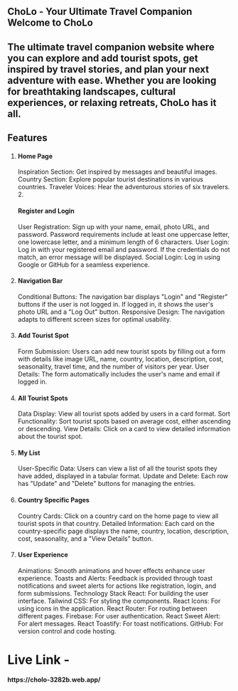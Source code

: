 <h2>ChoLo - Your Ultimate Travel Companion
Welcome to ChoLo </h2>
<h2>The ultimate travel companion website where you can explore and add tourist spots, get inspired by travel stories, and plan your next adventure with ease. Whether you are looking for breathtaking landscapes, cultural experiences, or relaxing retreats, ChoLo has it all.</h2>

<h2>Features</h2>

1. <h4>Home Page</h4>
      Inspiration Section: Get inspired by messages and beautiful images.
      Country Section: Explore popular tourist destinations in various countries.
      Traveler Voices: Hear the adventurous stories of six travelers.
   2.<h4>Register and Login</h4>
      User Registration: Sign up with your name, email, photo URL, and password. Password requirements include at least one uppercase letter, one lowercase letter, and a minimum length of 6 characters.
      User Login: Log in with your registered email and password. If the credentials do not match, an error message will be displayed.
      Social Login: Log in using Google or GitHub for a seamless experience.
2. <h4>Navigation Bar</h4>
   Conditional Buttons: The navigation bar displays "Login" and "Register" buttons if the user is not logged in. If logged in, it shows the user's photo URL and a "Log Out" button.
   Responsive Design: The navigation adapts to different screen sizes for optimal usability.
3. <h4>Add Tourist Spot</h4>
   Form Submission: Users can add new tourist spots by filling out a form with details like image URL, name, country, location, description, cost, seasonality, travel time, and the number of visitors per year.
   User Details: The form automatically includes the user's name and email if logged in.
4. <h4>All Tourist Spots</h4>
   Data Display: View all tourist spots added by users in a card format.
   Sort Functionality: Sort tourist spots based on average cost, either ascending or descending.
   View Details: Click on a card to view detailed information about the tourist spot.
5. <h4>My List</h4>
   User-Specific Data: Users can view a list of all the tourist spots they have added, displayed in a tabular format.
   Update and Delete: Each row has "Update" and "Delete" buttons for managing the entries.
6. <h4>Country Specific Pages</h4>
   Country Cards: Click on a country card on the home page to view all tourist spots in that country.
   Detailed Information: Each card on the country-specific page displays the name, country, location, description, cost, seasonality, and a "View Details" button.
7. <h4>User Experience</h4>
   Animations: Smooth animations and hover effects enhance user experience.
   Toasts and Alerts: Feedback is provided through toast notifications and sweet alerts for actions like registration, login, and form submissions.
   Technology Stack
   React: For building the user interface.
   Tailwind CSS: For styling the components.
   React Icons: For using icons in the application.
   React Router: For routing between different pages.
   Firebase: For user authentication.
   React Sweet Alert: For alert messages.
   React Toastify: For toast notifications.
   GitHub: For version control and code hosting.

<h1>Live Link  - </h1>
<p><b>https://cholo-3282b.web.app/</b></p>
